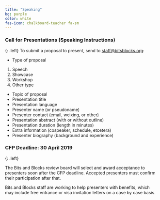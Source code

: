 ```yaml
---
title: "Speaking"
bg: purple
color: white
fas-icon: chalkboard-teacher fa-sm
---
```


### Call for Presentations (Speaking Instructions)
{: .left}
To submit a proposal to present, send to staff@bitsblocks.org:

* Type of proposal
1. Speech
2. Showcase
3. Workshop
4. Other type
* Topic of proposal
* Presentation title
* Presentation language
* Presenter name (or pseudoname)
* Presenter contact (email, weixing, or other)
* Presentation abstract (with or without outline)
* Presentation duration (length in minutes)
* Extra information (cospeaker, schedule, etcetera)
* Presenter biography (background and experience)

### CFP Deadline: <strong>30 April 2019</strong>
{: .left}

The Bits and Blocks review board will select and award acceptance to presenters soon after the CFP deadline. Accepted presenters must confirm their participation after that.

Bits and Blocks staff are working to help presenters with benefits, which may include free entrance or visa invitation letters on a case by case basis.
